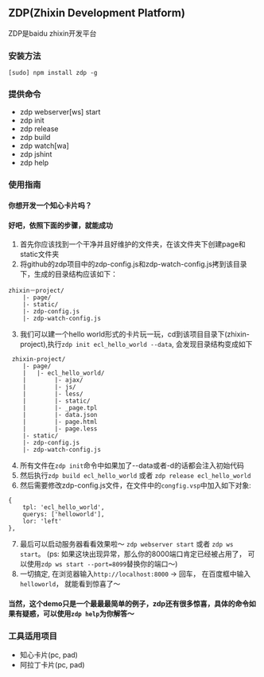 ZDP(Zhixin Development Platform)
------------

ZDP是baidu zhixin开发平台

### 安装方法
 ```
 [sudo] npm install zdp -g
 ```
### 提供命令

* zdp webserver[ws] start 
* zdp init
* zdp release
* zdp build
* zdp watch[wa] 
* zdp jshint
* zdp help

### 使用指南

#### 你想开发一个知心卡片吗？

#### 好吧，依照下面的步骤，就能成功

1. 首先你应该找到一个干净并且好维护的文件夹，在该文件夹下创建page和static文件夹 
2. 将github的zdp项目中的zdp-config.js和zdp-watch-config.js拷到该目录下，生成的目录结构应该如下：
```
zhixin－project/
    |- page/
    |- static/
    |- zdp-config.js
    |- zdp-watch-config.js
```
3. 我们可以建一个hello world形式的卡片玩一玩，cd到该项目目录下(zhixin-project),执行`zdp init ecl_hello_world --data`, 会发现目录结构变成如下
```
 zhixin-project/
    |- page/
    |   |- ecl_hello_world/
    |        |- ajax/
    |        |- js/
    |        |- less/
    |        |- static/
    |        |- _page.tpl
    |        |- data.json
    |        |- page.html
    |        |- page.less
    |- static/
    |- zdp-config.js
    |- zdp-watch-config.js
```
4. 所有文件在`zdp init`命令中如果加了--data或者-d的话都会注入初始代码
5. 然后执行`zdp build ecl_hello_world` 或者 `zdp release ecl_hello_world`
6. 然后需要修改zdp-config.js文件，在文件中的`congfig.vsp`中加入如下对象:
```
{
    tpl: 'ecl_hello_world',
    querys: ['helloworld'],
    lor: 'left'
},
```
7. 最后可以启动服务器看看效果啦～ `zdp webserver start` 或者 `zdp ws start`。 (ps: 如果这块出现异常，那么你的8000端口肯定已经被占用了， 可以使用`zdp ws start --port=8099`替换你的端口～)
8. 一切搞定, 在浏览器输入`http://localhost:8000` -> 回车， 在百度框中输入`helloworld`， 就能看到惊喜了～


#### 当然，这个demo只是一个最最最简单的例子，zdp还有很多惊喜，具体的命令如果有疑惑，可以使用`zdp help`为你解答～

### 工具适用项目
* 知心卡片(pc, pad)
* 阿拉丁卡片(pc, pad)

